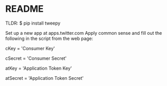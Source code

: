 # README #

TLDR: 
$ pip install tweepy

Set up a new app at apps.twitter.com
Apply common sense and fill out the following in the script from the web page:

cKey = 'Consumer Key'

cSecret = 'Consumer Secret'

atKey = 'Application Token Key'

atSecret = 'Application Token Secret'